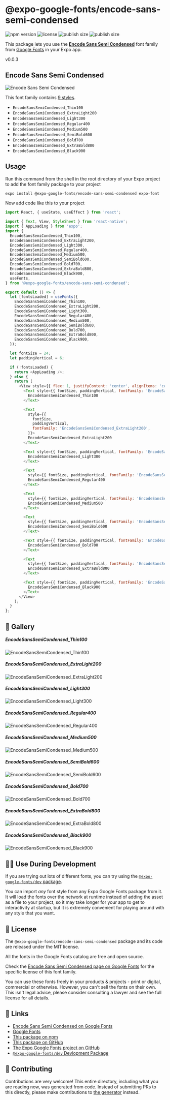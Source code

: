 # @expo-google-fonts/encode-sans-semi-condensed

![npm version](https://flat.badgen.net/npm/v/@expo-google-fonts/encode-sans-semi-condensed)
![license](https://flat.badgen.net/github/license/expo/google-fonts)
![publish size](https://flat.badgen.net/packagephobia/install/@expo-google-fonts/encode-sans-semi-condensed)
![publish size](https://flat.badgen.net/packagephobia/publish/@expo-google-fonts/encode-sans-semi-condensed)

This package lets you use the [**Encode Sans Semi Condensed**](https://fonts.google.com/specimen/Encode+Sans+Semi+Condensed) font family from [Google Fonts](https://fonts.google.com/) in your Expo app.

v0.0.3

## Encode Sans Semi Condensed

![Encode Sans Semi Condensed](./font-family.png)

This font family contains [9 styles](#-gallery).

- `EncodeSansSemiCondensed_Thin100`
- `EncodeSansSemiCondensed_ExtraLight200`
- `EncodeSansSemiCondensed_Light300`
- `EncodeSansSemiCondensed_Regular400`
- `EncodeSansSemiCondensed_Medium500`
- `EncodeSansSemiCondensed_SemiBold600`
- `EncodeSansSemiCondensed_Bold700`
- `EncodeSansSemiCondensed_ExtraBold800`
- `EncodeSansSemiCondensed_Black900`

## Usage

Run this command from the shell in the root directory of your Expo project to add the font family package to your project
```sh
expo install @expo-google-fonts/encode-sans-semi-condensed expo-font
```

Now add code like this to your project
```js
import React, { useState, useEffect } from 'react';

import { Text, View, StyleSheet } from 'react-native';
import { AppLoading } from 'expo';
import {
  EncodeSansSemiCondensed_Thin100,
  EncodeSansSemiCondensed_ExtraLight200,
  EncodeSansSemiCondensed_Light300,
  EncodeSansSemiCondensed_Regular400,
  EncodeSansSemiCondensed_Medium500,
  EncodeSansSemiCondensed_SemiBold600,
  EncodeSansSemiCondensed_Bold700,
  EncodeSansSemiCondensed_ExtraBold800,
  EncodeSansSemiCondensed_Black900,
  useFonts,
} from '@expo-google-fonts/encode-sans-semi-condensed';

export default () => {
  let [fontsLoaded] = useFonts({
    EncodeSansSemiCondensed_Thin100,
    EncodeSansSemiCondensed_ExtraLight200,
    EncodeSansSemiCondensed_Light300,
    EncodeSansSemiCondensed_Regular400,
    EncodeSansSemiCondensed_Medium500,
    EncodeSansSemiCondensed_SemiBold600,
    EncodeSansSemiCondensed_Bold700,
    EncodeSansSemiCondensed_ExtraBold800,
    EncodeSansSemiCondensed_Black900,
  });

  let fontSize = 24;
  let paddingVertical = 6;

  if (!fontsLoaded) {
    return <AppLoading />;
  } else {
    return (
      <View style={{ flex: 1, justifyContent: 'center', alignItems: 'center' }}>
        <Text style={{ fontSize, paddingVertical, fontFamily: 'EncodeSansSemiCondensed_Thin100' }}>
          EncodeSansSemiCondensed_Thin100
        </Text>

        <Text
          style={{
            fontSize,
            paddingVertical,
            fontFamily: 'EncodeSansSemiCondensed_ExtraLight200',
          }}>
          EncodeSansSemiCondensed_ExtraLight200
        </Text>

        <Text style={{ fontSize, paddingVertical, fontFamily: 'EncodeSansSemiCondensed_Light300' }}>
          EncodeSansSemiCondensed_Light300
        </Text>

        <Text
          style={{ fontSize, paddingVertical, fontFamily: 'EncodeSansSemiCondensed_Regular400' }}>
          EncodeSansSemiCondensed_Regular400
        </Text>

        <Text
          style={{ fontSize, paddingVertical, fontFamily: 'EncodeSansSemiCondensed_Medium500' }}>
          EncodeSansSemiCondensed_Medium500
        </Text>

        <Text
          style={{ fontSize, paddingVertical, fontFamily: 'EncodeSansSemiCondensed_SemiBold600' }}>
          EncodeSansSemiCondensed_SemiBold600
        </Text>

        <Text style={{ fontSize, paddingVertical, fontFamily: 'EncodeSansSemiCondensed_Bold700' }}>
          EncodeSansSemiCondensed_Bold700
        </Text>

        <Text
          style={{ fontSize, paddingVertical, fontFamily: 'EncodeSansSemiCondensed_ExtraBold800' }}>
          EncodeSansSemiCondensed_ExtraBold800
        </Text>

        <Text style={{ fontSize, paddingVertical, fontFamily: 'EncodeSansSemiCondensed_Black900' }}>
          EncodeSansSemiCondensed_Black900
        </Text>
      </View>
    );
  }
};

```

## 🔡 Gallery

##### EncodeSansSemiCondensed_Thin100
![EncodeSansSemiCondensed_Thin100](./05e33431ccd816003d590171a6110b72fc3f122c224c46c4f5339f4919b57873.ttf.png)

##### EncodeSansSemiCondensed_ExtraLight200
![EncodeSansSemiCondensed_ExtraLight200](./06726656f1a2937a42770740e0772bbcd1187d2bdbe2f5bfd42bab081286b643.ttf.png)

##### EncodeSansSemiCondensed_Light300
![EncodeSansSemiCondensed_Light300](./6ea764a1fca4cd3308fdc9f6284e890fe9ef8409ab991115bb08a4d0be1b544a.ttf.png)

##### EncodeSansSemiCondensed_Regular400
![EncodeSansSemiCondensed_Regular400](./ec67d15d3d449c0b0cf65c4fc57fbca88395b306ff4f30d409b4c8eb4d06abbf.ttf.png)

##### EncodeSansSemiCondensed_Medium500
![EncodeSansSemiCondensed_Medium500](./972df21a043f38bbac81d476692cdd0ccea7537ceac026fe837daf17c4836aa4.ttf.png)

##### EncodeSansSemiCondensed_SemiBold600
![EncodeSansSemiCondensed_SemiBold600](./654f95bfaeb0563e8a7622832f25016d47e3f8e60e4dd59c2ef9cf3835f5e1b1.ttf.png)

##### EncodeSansSemiCondensed_Bold700
![EncodeSansSemiCondensed_Bold700](./99c6ae51b272d20f915f0c4b8454b27ac9400423ba0a207b770a7dc3201f9d5c.ttf.png)

##### EncodeSansSemiCondensed_ExtraBold800
![EncodeSansSemiCondensed_ExtraBold800](./7d33b1fd6f457c91d58d3287767a4f0089fa3fd5ee2c18539c597f8a895b3646.ttf.png)

##### EncodeSansSemiCondensed_Black900
![EncodeSansSemiCondensed_Black900](./a7075bb5ddbdaca47f1356022fa375630ca868fc11d6ac6e53026c8bac0888b1.ttf.png)


## 👩‍💻 Use During Development

If you are trying out lots of different fonts, you can try using the [`@expo-google-fonts/dev` package](https://github.com/expo/google-fonts/tree/master/font-packages/dev#readme).

You can import *any* font style from any Expo Google Fonts package from it. It will load the fonts
over the network at runtime instead of adding the asset as a file to your project, so it may take longer
for your app to get to interactivity at startup, but it is extremely convenient
for playing around with any style that you want.

## 📖 License

The `@expo-google-fonts/encode-sans-semi-condensed` package and its code are released under the MIT license.

All the fonts in the Google Fonts catalog are free and open source.

Check the [Encode Sans Semi Condensed page on Google Fonts](https://fonts.google.com/specimen/Encode+Sans+Semi+Condensed) for the specific license of this font family.

You can use these fonts freely in your products & projects - print or digital, commercial or otherwise. However, you can't sell the fonts on their own. This isn't legal advice, please consider consulting a lawyer and see the full license for all details.

## 🔗 Links

- [Encode Sans Semi Condensed on Google Fonts](https://fonts.google.com/specimen/Encode+Sans+Semi+Condensed)
- [Google Fonts](https://fonts.google.com/)
- [This package on npm](https://www.npmjs.com/package/@expo-google-fonts/encode-sans-semi-condensed)
- [This package on GitHub](https://github.com/expo/google-fonts/tree/master/font-packages/encode-sans-semi-condensed)
- [The Expo Google Fonts project on GitHub](https://github.com/expo/google-fonts)
- [`@expo-google-fonts/dev` Devlopment Package](https://github.com/expo/google-fonts/tree/master/font-packages/dev)


## 🤝 Contributing

Contributions are very welcome! This entire directory, including what you are reading now, was generated from code. Instead of submitting PRs to this directly, please make contributions to [the generator](https://github.com/expo/google-fonts/tree/master/packages/generator) instead.
